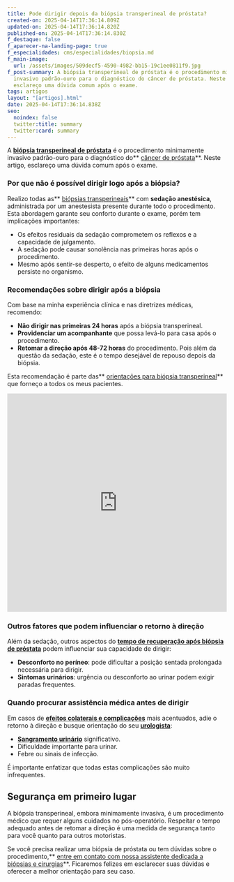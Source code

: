 ```yaml
---
title: Pode dirigir depois da biópsia transperineal de próstata?
created-on: 2025-04-14T17:36:14.809Z
updated-on: 2025-04-14T17:36:14.820Z
published-on: 2025-04-14T17:36:14.830Z
f_destaque: false
f_aparecer-na-landing-page: true
f_especialidades: cms/especialidades/biopsia.md
f_main-image:
  url: /assets/images/509decf5-4590-4982-bb15-19c1ee0811f9.jpg
f_post-summary: A biópsia transperineal de próstata é o procedimento minimamente
  invasivo padrão-ouro para o diagnóstico do câncer de próstata. Neste artigo,
  esclareço uma dúvida comum após o exame.
tags: artigos
layout: "[artigos].html"
date: 2025-04-14T17:36:14.838Z
seo:
  noindex: false
  twitter:title: summary
  twitter:card: summary
---
```

A **[biópsia transperineal de próstata](https://uroconsult.com.br/artigos/biopsia-de-prostata-transperineal-em-manaus/)** é o procedimento minimamente invasivo padrão-ouro para o diagnóstico do** [câncer de próstata](https://uroconsult.com.br/artigos/cancer-de-prostata-a-importancia-do-diagnostico-precoce/)**. Neste artigo, esclareço uma dúvida comum após o exame.

### **Por que não é possível dirigir logo após a biópsia?**

Realizo todas as** [biópsias transperineais](https://uroconsult.com.br/artigos/biopsia-de-prostata-transperineal-em-manaus/)** com **sedação anestésica**, administrada por um anestesista presente durante todo o procedimento. Esta abordagem garante seu conforto durante o exame, porém tem implicações importantes:

* Os efeitos residuais da sedação comprometem os reflexos e a capacidade de julgamento.
* A sedação pode causar sonolência nas primeiras horas após o procedimento.
* Mesmo após sentir-se desperto, o efeito de alguns medicamentos persiste no organismo.

### **Recomendações sobre dirigir após a biópsia**

Com base na minha experiência clínica e nas diretrizes médicas, recomendo:

* **Não dirigir nas primeiras 24 horas** após a biópsia transperineal.
* **Providenciar um acompanhante** que possa levá-lo para casa após o procedimento.
* **Retomar a direção após 48-72 horas** do procedimento. Pois além da questão da sedação, este é o tempo desejável de repouso depois da biópsia.

Esta recomendação é parte das** [orientações para biópsia transperineal](https://uroconsult.com.br/artigos/orienta%C3%A7%C3%B5es-para-bi%C3%B3psia-transperineal-de-pr%C3%B3stata/)**  que forneço a todos os meus pacientes.

 <iframe
    width="100%"
    height="500"
    src="https://www.youtube.com/embed/6sktWZbS5pc"
    title="Como funciona a biópsia de próstata transperineal com fusão de imagens? #biopsiadeprostata"
    frameborder="0"
    allow="accelerometer; autoplay; clipboard-write; encrypted-media; gyroscope; picture-in-picture; web-share"
    referrerpolicy="strict-origin-when-cross-origin"
    allowfullscreen
    id="responsive-video"
    style="max-width: 800px; margin: 0 auto; display: block;"
  ></iframe>
  <script>
    function adjustIframeHeight() {
      var iframe = document.getElementById('responsive-video');
      if (window.innerWidth < 768) {
        iframe.style.height = '300px'; // Altura para celular
      } else {
        iframe.style.height = '500px'; // Altura para desktop
      }
    }  </script>
</div>

### **Outros fatores que podem influenciar o retorno à direção**

Além da sedação, outros aspectos do **[tempo de recuperação após biópsia de próstata](https://uroconsult.com.br/artigos/tempo-de-recuperacao-apos-biopsia-de-prostata-transperineal-o-que-esperar/)** podem influenciar sua capacidade de dirigir:

* **Desconforto no períneo**: pode dificultar a posição sentada prolongada necessária para dirigir.
* **Sintomas urinários**: urgência ou desconforto ao urinar podem exigir paradas frequentes.

### **Quando procurar assistência médica antes de dirigir**

Em casos de **[efeitos colaterais e complicações](https://uroconsult.com.br/artigos/quais-sao-os-efeitos-colaterais-e-complicacoes-da-biopsia-de-prostata-transperineal/)** mais acentuados, adie o retorno à direção e busque orientação do seu **[urologista](https://uroconsult.com.br/artigos/urologista-em-manaus/)**:

* **[Sangramento urinário](https://uroconsult.com.br/artigos/hematuria-diagnostico-e-tratamento-do-sangramento-urinario/)** significativo.
* Dificuldade importante para urinar.
* Febre ou sinais de infecção.

É importante enfatizar que todas estas complicações são muito infrequentes.

## **Segurança em primeiro lugar**

A biópsia transperineal, embora minimamente invasiva, é um procedimento médico que requer alguns cuidados no pós-operatório. Respeitar o tempo adequado antes de retomar a direção é uma medida de segurança tanto para você quanto para outros motoristas.

Se você precisa realizar uma biópsia de próstata ou tem dúvidas sobre o procedimento,** [entre em contato com nossa assistente dedicada a biópsias e cirurgias](https://api.whatsapp.com/send?phone=5592982252490)**. Ficaremos felizes em esclarecer suas dúvidas e oferecer a melhor orientação para seu caso.